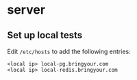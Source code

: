 # server


## Set up local tests

Edit `/etc/hosts` to add the following entries:

```
<local ip> local-pg.bringyour.com 
<local ip> local-redis.bringyour.com
```
